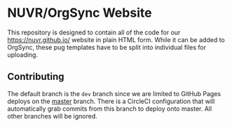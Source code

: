 # NUVR/OrgSync Website

This repository is designed to contain all of the code for our https://nuvr.github.io/ website in plain HTML form. While it can be added to OrgSync, these pug templates have to be split into individual files for uploading.

## Contributing

The default branch is the `dev` branch since we are limited to GitHub Pages deploys on the [master](https://github.com/NUVR/nuvr.github.io/tree/master) branch. There is a CircleCI configuration that will automatically grab commits from this branch to deploy onto master. All other branches will be ignored.
